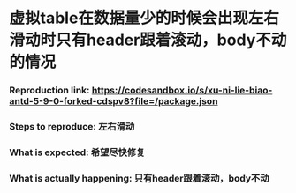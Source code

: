 # 虚拟table在数据量少的时候会出现左右滑动时只有header跟着滚动，body不动的情况

### Reproduction link: <https://codesandbox.io/s/xu-ni-lie-biao-antd-5-9-0-forked-cdspv8?file=/package.json>

### Steps to reproduce: 左右滑动

### What is expected: 希望尽快修复

### What is actually happening: 只有header跟着滚动，body不动
